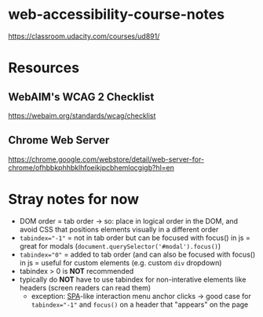 # web-accessibility-course-notes
https://classroom.udacity.com/courses/ud891/

# Resources

## WebAIM's WCAG 2 Checklist
https://webaim.org/standards/wcag/checklist

## Chrome Web Server
https://chrome.google.com/webstore/detail/web-server-for-chrome/ofhbbkphhbklhfoeikjpcbhemlocgigb?hl=en

# Stray notes for now
* DOM order = tab order -> so: place in logical order in the DOM, and avoid CSS that positions elements visually in a different order
* `tabindex="-1"` = not in tab order but can be focused with focus() in js = great for modals (`document.querySelector('#modal').focus()`)
* `tabindex="0"` = added to tab order (and can also be focused with focus() in js = useful for custom elements (e.g. custom `div` dropdown)
* tabindex > 0 is **NOT** recommended
* typically do **NOT** have to use tabindex for non-interative elements like headers (screen readers can read them)
  * exception: [SPA](https://en.wikipedia.org/wiki/Single-page_application)-like interaction menu anchor clicks -> good case for `tabindex="-1"` and `focus()` on a header that "appears" on the page
